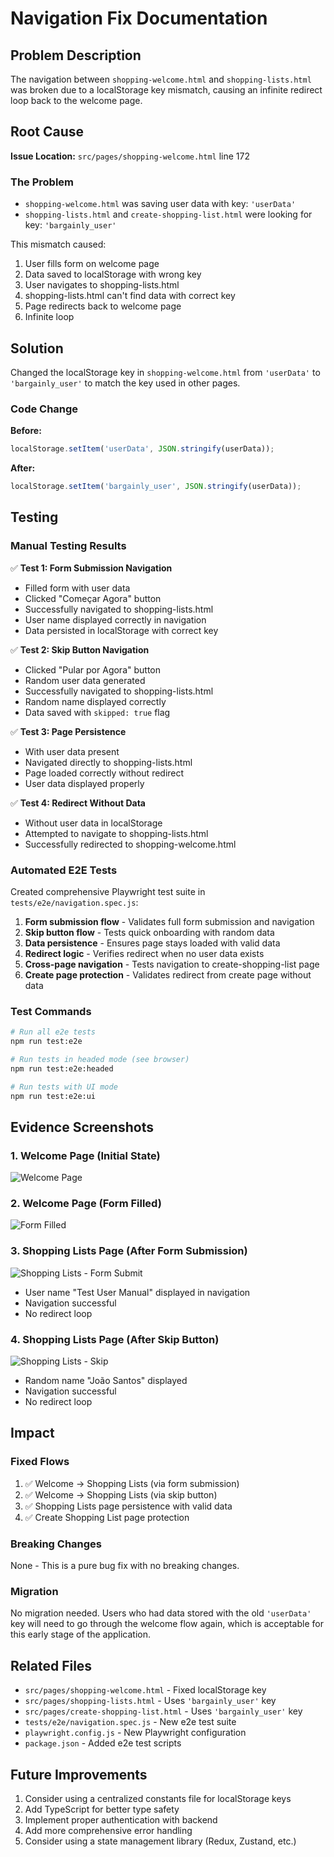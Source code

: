 # Navigation Fix Documentation

## Problem Description

The navigation between `shopping-welcome.html` and `shopping-lists.html` was broken due to a localStorage key mismatch, causing an infinite redirect loop back to the welcome page.

## Root Cause

**Issue Location:** `src/pages/shopping-welcome.html` line 172

### The Problem
- `shopping-welcome.html` was saving user data with key: `'userData'`
- `shopping-lists.html` and `create-shopping-list.html` were looking for key: `'bargainly_user'`

This mismatch caused:
1. User fills form on welcome page
2. Data saved to localStorage with wrong key
3. User navigates to shopping-lists.html
4. shopping-lists.html can't find data with correct key
5. Page redirects back to welcome page
6. Infinite loop

## Solution

Changed the localStorage key in `shopping-welcome.html` from `'userData'` to `'bargainly_user'` to match the key used in other pages.

### Code Change

**Before:**
```javascript
localStorage.setItem('userData', JSON.stringify(userData));
```

**After:**
```javascript
localStorage.setItem('bargainly_user', JSON.stringify(userData));
```

## Testing

### Manual Testing Results

✅ **Test 1: Form Submission Navigation**
- Filled form with user data
- Clicked "Começar Agora" button
- Successfully navigated to shopping-lists.html
- User name displayed correctly in navigation
- Data persisted in localStorage with correct key

✅ **Test 2: Skip Button Navigation**
- Clicked "Pular por Agora" button
- Random user data generated
- Successfully navigated to shopping-lists.html
- Random name displayed correctly
- Data saved with `skipped: true` flag

✅ **Test 3: Page Persistence**
- With user data present
- Navigated directly to shopping-lists.html
- Page loaded correctly without redirect
- User data displayed properly

✅ **Test 4: Redirect Without Data**
- Without user data in localStorage
- Attempted to navigate to shopping-lists.html
- Successfully redirected to shopping-welcome.html

### Automated E2E Tests

Created comprehensive Playwright test suite in `tests/e2e/navigation.spec.js`:

1. **Form submission flow** - Validates full form submission and navigation
2. **Skip button flow** - Tests quick onboarding with random data
3. **Data persistence** - Ensures page stays loaded with valid data
4. **Redirect logic** - Verifies redirect when no user data exists
5. **Cross-page navigation** - Tests navigation to create-shopping-list page
6. **Create page protection** - Validates redirect from create page without data

### Test Commands

```bash
# Run all e2e tests
npm run test:e2e

# Run tests in headed mode (see browser)
npm run test:e2e:headed

# Run tests with UI mode
npm run test:e2e:ui
```

## Evidence Screenshots

### 1. Welcome Page (Initial State)
![Welcome Page](https://github.com/user-attachments/assets/37f9f6ec-f038-46f0-b343-7ce4f4fdef29)

### 2. Welcome Page (Form Filled)
![Form Filled](https://github.com/user-attachments/assets/0a45c2b2-c417-4d10-ae15-9648829f06fc)

### 3. Shopping Lists Page (After Form Submission)
![Shopping Lists - Form Submit](https://github.com/user-attachments/assets/8c32b6e1-baec-47ed-9644-6fc91bba2b64)
- User name "Test User Manual" displayed in navigation
- Navigation successful
- No redirect loop

### 4. Shopping Lists Page (After Skip Button)
![Shopping Lists - Skip](https://github.com/user-attachments/assets/ea5730dd-6f47-40c1-9dec-780237f1fb44)
- Random name "João Santos" displayed
- Navigation successful
- No redirect loop

## Impact

### Fixed Flows
1. ✅ Welcome → Shopping Lists (via form submission)
2. ✅ Welcome → Shopping Lists (via skip button)
3. ✅ Shopping Lists page persistence with valid data
4. ✅ Create Shopping List page protection

### Breaking Changes
None - This is a pure bug fix with no breaking changes.

### Migration
No migration needed. Users who had data stored with the old `'userData'` key will need to go through the welcome flow again, which is acceptable for this early stage of the application.

## Related Files

- `src/pages/shopping-welcome.html` - Fixed localStorage key
- `src/pages/shopping-lists.html` - Uses `'bargainly_user'` key
- `src/pages/create-shopping-list.html` - Uses `'bargainly_user'` key
- `tests/e2e/navigation.spec.js` - New e2e test suite
- `playwright.config.js` - New Playwright configuration
- `package.json` - Added e2e test scripts

## Future Improvements

1. Consider using a centralized constants file for localStorage keys
2. Add TypeScript for better type safety
3. Implement proper authentication with backend
4. Add more comprehensive error handling
5. Consider using a state management library (Redux, Zustand, etc.)
